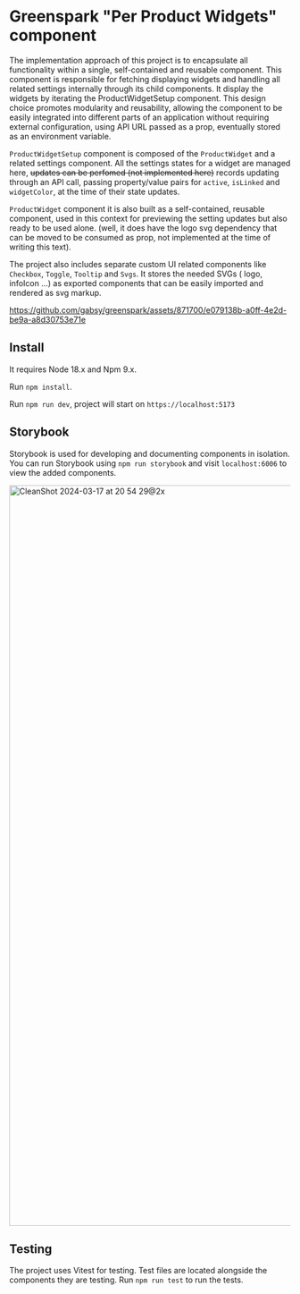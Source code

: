 # Greenspark "Per Product Widgets" component


The implementation approach of this project is to encapsulate all functionality within a single, self-contained and reusable component. This component is responsible for fetching displaying widgets and handling all related settings internally through its child components. It display the widgets by iterating the ProductWidgetSetup component. This design choice promotes modularity and reusability, allowing the component to be easily integrated into different parts of an application without requiring external configuration, using API URL passed as a prop, eventually stored as an environment variable.

```ProductWidgetSetup``` component is composed of the ```ProductWidget``` and a related settings component. All the settings states for a widget are managed here, ~~updates can be perfomed (not implemented here)~~ records updating through an API call, passing property/value pairs for ```active```, ```isLinked``` and ```widgetColor```, at the time of their state updates.

```ProductWidget``` component it is also built as a self-contained, reusable component, used in this context for previewing the setting updates but also ready to be used alone. (well, it does have the logo svg dependency that can be moved to be consumed as prop, not implemented at the time of writing this text).

The project also includes separate custom UI related components like ```Checkbox```, ```Toggle```, ```Tooltip``` and ```Svgs```. It stores the needed SVGs ( logo, infoIcon ...) as exported components that can be easily imported and rendered as svg markup.

https://github.com/gabsy/greenspark/assets/871700/e079138b-a0ff-4e2d-be9a-a8d30753e71e

## Install

It requires Node 18.x and Npm 9.x.

Run ```npm install```.

Run ```npm run dev```, project will start on ```https://localhost:5173```

## Storybook
Storybook is used for developing and documenting components in isolation. You can run Storybook using ```npm run storybook``` and visit ```localhost:6006``` to view the added components.

<img width="1325" alt="CleanShot 2024-03-17 at 20 54 29@2x" src="https://github.com/gabsy/greenspark/assets/871700/0a491815-17c8-4323-8695-ac3bcfcdd037">

## Testing
The project uses Vitest for testing. Test files are located alongside the components they are testing. Run ```npm run test``` to run the tests.
